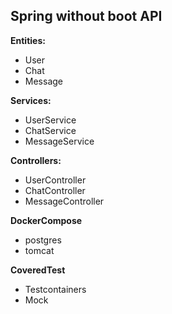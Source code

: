 ## Spring without boot API 

**Entities:**
- User
- Chat
- Message

**Services:**
- UserService
- ChatService
- MessageService

**Controllers:**
- UserController
- ChatController
- MessageController

**DockerCompose**
- postgres
- tomcat

**CoveredTest**
- Testcontainers
- Mock


